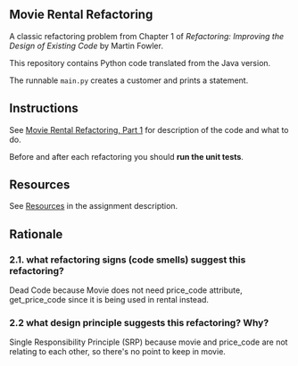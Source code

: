 ## Movie Rental Refactoring

A classic refactoring problem from Chapter 1 of
_Refactoring: Improving the Design of Existing Code_ by Martin Fowler.  

This repository contains Python code translated from the Java version.

The runnable `main.py` creates a customer and prints a statement.


## Instructions

See [Movie Rental Refactoring, Part 1](https://cpske.github.io/ISP/assignment/movierental/movierental-part1) for description of the code and what to do.

Before and after each refactoring you should **run the unit tests**.

## Resources

See [Resources](https://cpske.github.io/ISP/assignment/movierental/movierental-part1#resources) in the assignment description.

## Rationale

### 2.1. what refactoring signs (code smells) suggest this refactoring?
Dead Code because Movie does not need price_code attribute, get_price_code since it is being used in rental instead.
### 2.2 what design principle suggests this refactoring? Why?
Single Responsibility Principle (SRP) because movie and price_code are not relating to each other, so there's no point to keep in movie.

